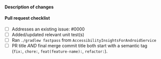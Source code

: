 #### Description of changes

<!--
  A great PR description includes:
    * A high level overview (usually a sentence or two) describing what the PR changes
    * What is the motivation for the change? This can be as simple as "addresses issue #123"
    * Were there any alternative approaches you considered? What tradeoffs did you consider?
    * What **doesn't** the change try to do? Are there any parts that you've intentionally left out-of-scope for a later PR to handle? What are the issues/work items tracking that later work?
    * Is there any other context that reviewers should consider? For example, other related issues/PRs, or any particularly tricky/subtle bits of implementation that need closer-than-normal review?
-->

#### Pull request checklist

<!-- If a checklist item is not applicable to this change, write "n/a" in the checkbox -->

- [ ] Addresses an existing issue: #0000
- [ ] Added/updated relevant unit test(s)
- [ ] Ran `./gradlew fastpass` from `AccessibilityInsightsForAndroidService`
- [ ] PR title _AND_ final merge commit title both start with a semantic tag (`fix:`, `chore:`, `feat(feature-name):`, `refactor:`).
